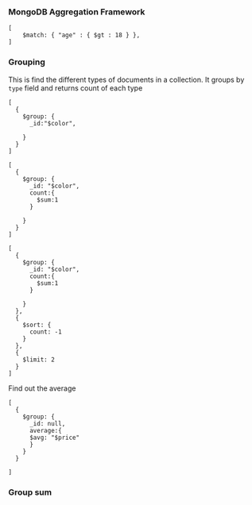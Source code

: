 ### MongoDB Aggregation Framework

```
[
	$match: { "age" : { $gt : 18 } },
]
```

### Grouping

This is find the different types of documents in a collection. It groups by `type` field and returns count of each type

```
[
  {
    $group: {
      _id:"$color",

    }
  }
]
```

```
[
  {
    $group: {
      _id: "$color",
      count:{
        $sum:1
      }

    }
  }
]
```

```
[
  {
    $group: {
      _id: "$color",
      count:{
        $sum:1
      }

    }
  },
  {
    $sort: {
      count: -1
    }
  },
  {
    $limit: 2
  }
]
```
Find out the average
```
[
  {
    $group: {
      _id: null,
      average:{
      $avg: "$price"
      }
    }
  }

]
```
### Group sum

```

```
